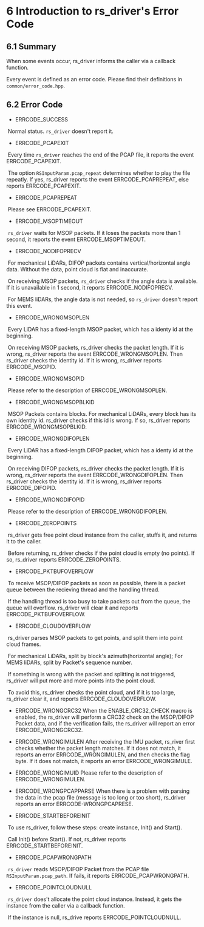 # 6 Introduction to rs_driver's Error Code



## 6.1 Summary

When some events occur, rs_driver informs the caller via a callback function. 

Every event is defined as an error code. Please find their definitions in `common/error_code.hpp`.



## 6.2 Error Code

+ ERRCODE_SUCCESS 

​		Normal status. `rs_driver` doesn't report it.

+ ERRCODE_PCAPEXIT 

​		Every time `rs_driver` reaches the end of the PCAP file, it reports the event ERRCODE_PCAPEXIT.

​		The option `RSInputParam.pcap_repeat` determines whether to play the file repeatly. If yes, rs_driver reports the event ERRCODE_PCAPREPEAT, else reports ERRCODE_PCAPEXIT.

+ ERRCODE_PCAPREPEAT

​		Please see ERRCODE_PCAPEXIT.

+ ERRCODE_MSOPTIMEOUT 

​		`rs_driver` waits for MSOP packets. If it loses the packets more than 1 second, it reports the event ERRCODE_MSOPTIMEOUT.

+ ERRCODE_NODIFOPRECV

​		For mechanical LiDARs, DIFOP packets contains vertical/horizontal angle data. Without the data, point cloud is flat and inaccurate. 

​		On receiving MSOP packets, `rs_driver` checks if the angle data is available. If it is unavailable in 1 second, it reports ERRCODE_NODIFOPRECV.

​		For MEMS liDARs, the angle data is not needed, so `rs_driver` doesn't report this event.

+ ERRCODE_WRONGMSOPLEN

​		Every LiDAR has a fixed-length MSOP packet, which has a identy id at the beginning.

​		On receiving MSOP packets, rs_driver checks the packet length. If it is wrong, rs_driver reports the event ERRCODE_WRONGMSOPLEN. Then rs_driver checks the identity id. If it is wrong, rs_driver reports ERRCODE_MSOPID.

+ ERRCODE_WRONGMSOPID

​		Please refer to the description of ERRCODE_WRONGMSOPLEN.

+ ERRCODE_WRONGMSOPBLKID

​		MSOP Packets contains blocks. For mechanical LiDARs, every block has its own identity id. rs_driver checks if this id is wrong. If so, rs_driver reports ERRCODE_WRONGMSOPBLKID.

+ ERRCODE_WRONGDIFOPLEN

​		Every LiDAR has a fixed-length DIFOP packet, which has a identy id at the beginning.

​		On receiving DIFOP packets, rs_driver checks the packet length. If it is wrong, rs_driver reports the event ERRCODE_WRONGDIFOPLEN. Then rs_driver checks the identity id. If it is wrong, rs_driver reports ERRCODE_DIFOPID.

+ ERRCODE_WRONGDIFOPID

​		Please refer to the description of ERRCODE_WRONGDIFOPLEN.

+ ERRCODE_ZEROPOINTS

​		rs_driver gets free point cloud instance from the caller, stuffs it, and returns it to the caller.

​		Before returning, rs_driver checks if the point cloud is empty (no points). If so, rs_driver reports ERRCODE_ZEROPOINTS.

+ ERRCODE_PKTBUFOVERFLOW


​		To receive MSOP/DIFOP packets as soon as possible, there is a packet queue between the recieving thread and the handling thread.

​		If the handling thread is too busy to take packets out from the queue, the queue will overflow. rs_driver will clear it and reports 									   ERRCODE_PKTBUFOVERFLOW.

+ ERRCODE_CLOUDOVERFLOW

​		rs_driver parses MSOP packets to get points, and split them into point cloud frames.

​		For mechanical LiDARs, split by block's azimuth(horizontal angle); For MEMS liDARs, split by Packet's sequence number.

​		If something is wrong with the packet and splitting is not triggered, rs_driver will put more and more points into the point cloud. 

​		To avoid this, rs_driver checks the point cloud, and if it is too large, rs_driver clear it, and reports ERRCODE_CLOUDOVERFLOW.

+ ERRCODE_WRONGCRC32
                When the ENABLE_CRC32_CHECK macro is enabled, the rs_driver will perform a CRC32 check on the MSOP/DIFOP Packet data, and if the verification fails, the rs_driver will report an error ERRCODE_WRONGCRC32.

+ ERRCODE_WRONGIMULEN
                After receiving the IMU packet, rs_river first checks whether the packet length matches. If it does not match, it reports an error ERRCODE_WRONGIMULEN, and then checks the flag byte. If it does not match, it reports an error ERRCODE_WRONGIMULE.

+ ERRCODE_WRONGIMUID
                Please refer to the description of ERRCODE_WRONGIMULEN.

+ ERRCODE_WRONGPCAPPARSE
                When there is a problem with parsing the data in the pcap file (message is too long or too short), rs_driver reports an error ERRCODE-WRONGPCAPRESE.

+ ERRCODE_STARTBEFOREINIT

​		To use rs_driver, follow these steps: create instance, Init() and Start(). 

​		Call Init() before Start(). If not, rs_driver reports ERRCODE_STARTBEFOREINIT.

+ ERRCODE_PCAPWRONGPATH

​		`rs_driver` reads MSOP/DIFOP Packet from the PCAP file `RSInputParam.pcap_path`. If fails, it reports ERRCODE_PCAPWRONGPATH.

+ ERRCODE_POINTCLOUDNULL

​		`rs_driver` does't allocate the point cloud instance. Instead, it gets the instance from the caller via a callback function.

​		If the instance is null, rs_drive reports ERRCODE_POINTCLOUDNULL.

